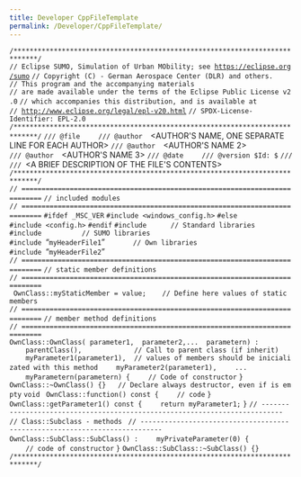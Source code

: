 ```yaml
---
title: Developer CppFileTemplate
permalink: /Developer/CppFileTemplate/
---
```


`/****************************************************************************/`
`// Eclipse SUMO, Simulation of Urban MObility; see `[`https://eclipse.org/sumo`](https://eclipse.org/sumo)
`// Copyright (C) `<YEAR OF CREATION>`-`<CURRENT YEAR>` German Aerospace Center (DLR) and others.`
`// This program and the accompanying materials`
`// are made available under the terms of the Eclipse Public License v2.0`
`// which accompanies this distribution, and is available at`
`// `[`http://www.eclipse.org/legal/epl-v20.html`](http://www.eclipse.org/legal/epl-v20.html)
`// SPDX-License-Identifier: EPL-2.0`
`/****************************************************************************/`
`/// @file    `<FILENAME>
`/// @author  `<AUTHOR'S NAME, ONE SEPARATE LINE FOR EACH AUTHOR>
`/// @author  `<AUTHOR'S NAME 2>
`/// @author  `<AUTHOR'S NAME 3>
`/// @date    `<FILE CREATION DATE>
`/// @version $Id: $`
`///`
`/// `<A BRIEF DESCRIPTION OF THE FILE'S CONTENTS>
`/****************************************************************************/`
`// ===========================================================================`
`// included modules`
`// ===========================================================================`
`#ifdef _MSC_VER`
`#include <windows_config.h>`
`#else`
`#include <config.h>`
`#endif`
`#include `<StandardLibrary>`     // Standard libraries`
`#include `<SUMOLibrary>`         // SUMO libraries`
`#include `“`myHeaderFile1`”`       // Own libraries`
`#include `“`myHeaderFile2`”
`// ===========================================================================`
`// static member definitions`
`// ===========================================================================`
<parameterType>` OwnClass::myStaticMember = value;    // Define here values of static members`
`// ===========================================================================`
`// member method definitions`
`// ===========================================================================`
`OwnClass::OwnClass(`<parameterType>` parameter1, `<parameterType>` parameter2,... `<parameterType>` parametern) :`
`    parentClass(),             // Call to parent class (if inherit)`
`    myParameter1(parameter1),  // values of members should be inicializated with this method`
`    myParameter2(parameter1),`
`    ...`
`    myParametern(parametern) {`
`    // Code of constructor`
`}`
`OwnClass::~OwnClass() {}   // Declare always destructor, even if is empty`
`void `
`OwnClass::function() const {`
`    // code`
`}`
<parameterType>` `
`OwnClass::getParameter1() const {`
`    return myParameter1;`
`}`
`// ---------------------------------------------------------------------------`
`// Class::Subclass - methods `<LEAVE OUT IF METHODS ARE OF ONE CLASS ONLY>
`// ---------------------------------------------------------------------------`
`OwnClass::SubClass::SubClass() :`
`    myPrivateParameter(0) {`
`    // code of constructor`
`}`
`OwnClass::SubClass::~SubClass() {}`
`/****************************************************************************/`